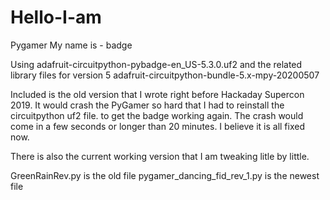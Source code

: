 # Hello-I-am
Pygamer My name is - badge

Using adafruit-circuitpython-pybadge-en_US-5.3.0.uf2
and the related library files for version 5
adafruit-circuitpython-bundle-5.x-mpy-20200507

Included is the old version that I wrote right before
Hackaday Supercon 2019.  It would crash the PyGamer
so hard that I had to reinstall the circuitpython uf2
file. to get the badge working again.  The crash would
come in a few seconds or longer than 20 minutes.
I believe it is all fixed now.

There is also the current working version that I am
tweaking litle by little.

GreenRainRev.py is the old file
pygamer_dancing_fid_rev_1.py is the newest file
